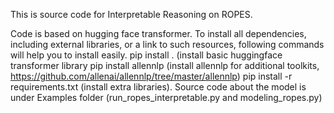 This is source code for Interpretable Reasoning on ROPES.

Code is based on hugging face transformer.
To install all dependencies, including external libraries, or a link to such resources, following commands will help you to install easily.
	pip install .  (install basic huggingface transformer library
	pip install allennlp (install allennlp for additional toolkits, https://github.com/allenai/allennlp/tree/master/allennlp)
	pip install -r requirements.txt (install extra libraries).
Source code about the model is under Examples folder (run_ropes_interpretable.py and modeling_ropes.py)